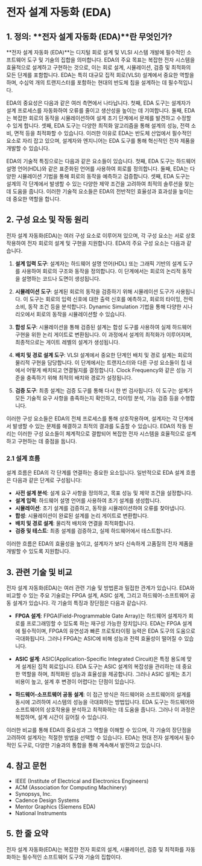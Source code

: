# 전자 설계 자동화 (EDA)

## 1. 정의: **전자 설계 자동화 (EDA)**란 무엇인가?
**전자 설계 자동화 (EDA)**는 디지털 회로 설계 및 VLSI 시스템 개발에 필수적인 소프트웨어 도구 및 기술의 집합을 의미합니다. EDA의 주요 목표는 복잡한 전자 시스템을 효율적으로 설계하고 구현하는 것으로, 이는 회로 설계, 시뮬레이션, 검증 및 최적화의 모든 단계를 포함합니다. EDA는 특히 대규모 집적 회로(VLSI) 설계에서 중요한 역할을 하며, 수십억 개의 트랜지스터를 포함하는 현대의 반도체 칩을 설계하는 데 필수적입니다.

EDA의 중요성은 다음과 같은 여러 측면에서 나타납니다. 첫째, EDA 도구는 설계자가 설계 프로세스를 자동화하여 오류를 줄이고 생산성을 높이는 데 기여합니다. 둘째, EDA는 복잡한 회로의 동작을 시뮬레이션하여 설계 초기 단계에서 문제를 발견하고 수정할 수 있게 합니다. 셋째, EDA 도구는 다양한 최적화 알고리즘을 통해 설계의 성능, 전력 소비, 면적 등을 최적화할 수 있습니다. 이러한 이유로 EDA는 반도체 산업에서 필수적인 요소로 자리 잡고 있으며, 설계자와 엔지니어는 EDA 도구를 통해 혁신적인 전자 제품을 개발할 수 있습니다.

EDA의 기술적 특징으로는 다음과 같은 요소들이 있습니다. 첫째, EDA 도구는 하드웨어 설명 언어(HDL)와 같은 표준화된 언어를 사용하여 회로를 정의합니다. 둘째, EDA는 다양한 시뮬레이션 기법을 통해 회로의 동작을 예측하고 검증합니다. 셋째, EDA 도구는 설계의 각 단계에서 발생할 수 있는 다양한 제약 조건을 고려하여 최적의 솔루션을 찾는 데 도움을 줍니다. 이러한 기술적 요소들은 EDA의 전반적인 효율성과 효과성을 높이는 데 중요한 역할을 합니다.

## 2. 구성 요소 및 작동 원리
전자 설계 자동화(EDA)는 여러 구성 요소로 이루어져 있으며, 각 구성 요소는 서로 상호작용하여 전자 회로의 설계 및 구현을 지원합니다. EDA의 주요 구성 요소는 다음과 같습니다.

1. **설계 입력 도구**: 설계자는 하드웨어 설명 언어(HDL) 또는 그래픽 기반의 설계 도구를 사용하여 회로의 구조와 동작을 정의합니다. 이 단계에서는 회로의 논리적 동작을 설명하는 코드나 도면이 생성됩니다.

2. **시뮬레이션 도구**: 설계된 회로의 동작을 검증하기 위해 시뮬레이션 도구가 사용됩니다. 이 도구는 회로의 입력 신호에 대한 출력 신호를 예측하고, 회로의 타이밍, 전력 소비, 동작 조건 등을 분석합니다. Dynamic Simulation 기법을 통해 다양한 시나리오에서 회로의 동작을 시뮬레이션할 수 있습니다.

3. **합성 도구**: 시뮬레이션을 통해 검증된 설계는 합성 도구를 사용하여 실제 하드웨어 구현을 위한 논리 게이트로 변환됩니다. 이 과정에서 설계의 최적화가 이루어지며, 최종적으로는 게이트 레벨의 설계가 생성됩니다.

4. **배치 및 경로 설계 도구**: VLSI 설계에서 중요한 단계인 배치 및 경로 설계는 회로의 물리적 구현을 담당합니다. 이 단계에서는 트랜지스터와 다른 구성 요소들이 칩 내에서 어떻게 배치되고 연결될지를 결정합니다. Clock Frequency와 같은 성능 기준을 충족하기 위해 최적의 배치와 경로가 설정됩니다.

5. **검증 도구**: 최종 설계는 검증 도구를 통해 다시 한 번 검사됩니다. 이 도구는 설계가 모든 기술적 요구 사항을 충족하는지 확인하고, 타이밍 분석, 기능 검증 등을 수행합니다.

이러한 구성 요소들은 EDA의 전체 프로세스를 통해 상호작용하며, 설계자는 각 단계에서 발생할 수 있는 문제를 해결하고 최적의 결과를 도출할 수 있습니다. EDA의 작동 원리는 이러한 구성 요소들이 체계적으로 결합되어 복잡한 전자 시스템을 효율적으로 설계하고 구현하는 데 중점을 둡니다.

### 2.1 설계 흐름
설계 흐름은 EDA의 각 단계를 연결하는 중요한 요소입니다. 일반적으로 EDA 설계 흐름은 다음과 같은 단계로 구성됩니다:

- **사전 설계 분석**: 설계 요구 사항을 정의하고, 목표 성능 및 제약 조건을 설정합니다.
- **설계 입력**: 하드웨어 설명 언어를 사용하여 초기 설계를 생성합니다.
- **시뮬레이션**: 초기 설계를 검증하고, 동작을 시뮬레이션하여 오류를 찾아냅니다.
- **합성**: 시뮬레이션이 완료된 설계를 논리 게이트로 변환합니다.
- **배치 및 경로 설계**: 물리적 배치와 연결을 최적화합니다.
- **검증 및 테스트**: 최종 설계를 검증하고, 실제 하드웨어에서 테스트합니다.

이러한 흐름은 EDA의 효율성을 높이고, 설계자가 보다 신속하게 고품질의 전자 제품을 개발할 수 있도록 지원합니다.

## 3. 관련 기술 및 비교
전자 설계 자동화(EDA)는 여러 관련 기술 및 방법론과 밀접한 관계가 있습니다. EDA와 비교할 수 있는 주요 기술로는 FPGA 설계, ASIC 설계, 그리고 하드웨어-소프트웨어 공동 설계가 있습니다. 각 기술의 특징과 장단점은 다음과 같습니다.

- **FPGA 설계**: FPGA(Field-Programmable Gate Array)는 하드웨어 설계자가 회로를 프로그래밍할 수 있도록 하는 재구성 가능한 장치입니다. EDA는 FPGA 설계에 필수적이며, FPGA의 유연성과 빠른 프로토타이핑 능력은 EDA 도구의 도움으로 극대화됩니다. 그러나 FPGA는 ASIC에 비해 성능과 전력 효율성이 떨어질 수 있습니다.

- **ASIC 설계**: ASIC(Application-Specific Integrated Circuit)은 특정 용도에 맞게 설계된 집적 회로입니다. EDA 도구는 ASIC 설계의 복잡성을 관리하는 데 중요한 역할을 하며, 최적화된 성능과 효율성을 제공합니다. 그러나 ASIC 설계는 초기 비용이 높고, 설계 후 변경이 어렵다는 단점이 있습니다.

- **하드웨어-소프트웨어 공동 설계**: 이 접근 방식은 하드웨어와 소프트웨어의 설계를 동시에 고려하여 시스템의 성능을 극대화하는 방법입니다. EDA 도구는 하드웨어와 소프트웨어의 상호작용을 분석하고 최적화하는 데 도움을 줍니다. 그러나 이 과정은 복잡하며, 설계 시간이 길어질 수 있습니다.

이러한 비교를 통해 EDA의 중요성과 그 역할을 이해할 수 있으며, 각 기술의 장단점을 고려하여 설계자는 적절한 방법을 선택할 수 있습니다. EDA는 현대 전자 설계에서 필수적인 도구로, 다양한 기술과의 통합을 통해 계속해서 발전하고 있습니다.

## 4. 참고 문헌
- IEEE (Institute of Electrical and Electronics Engineers)
- ACM (Association for Computing Machinery)
- Synopsys, Inc.
- Cadence Design Systems
- Mentor Graphics (Siemens EDA)
- National Instruments

## 5. 한 줄 요약
전자 설계 자동화(EDA)는 복잡한 전자 회로의 설계, 시뮬레이션, 검증 및 최적화를 자동화하는 필수적인 소프트웨어 도구와 기술의 집합이다.